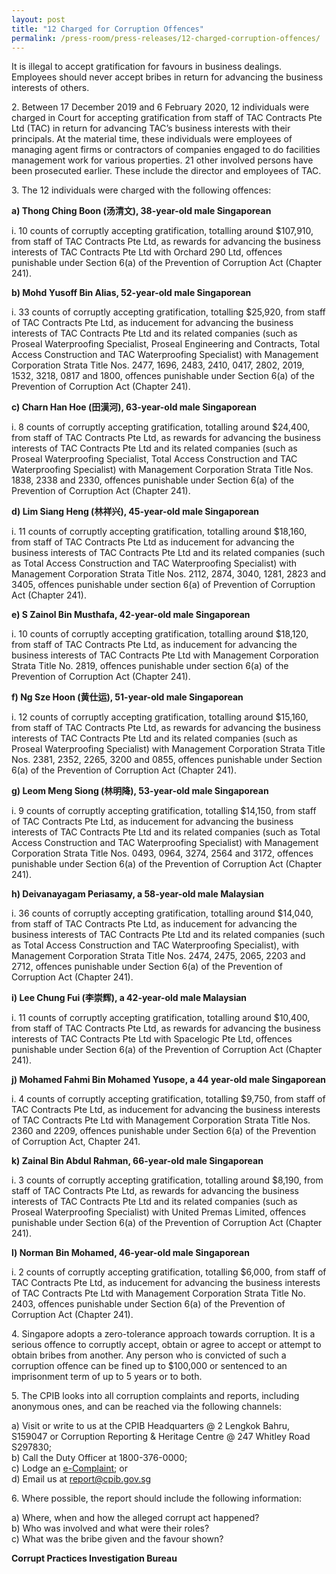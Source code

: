 ```yaml
---
layout: post
title: "12 Charged for Corruption Offences"
permalink: /press-room/press-releases/12-charged-corruption-offences/
---
```

It is illegal to accept gratification for favours in business dealings. Employees should never accept bribes in return for advancing the business interests of others. 

2\.       Between 17 December 2019 and 6 February 2020, 12 individuals were charged in Court for accepting gratification from staff of TAC Contracts Pte Ltd (TAC) in return for advancing TAC’s business interests with their principals. At the material time, these individuals were employees of managing agent firms or contractors of companies engaged to do facilities management work for various properties. 21 other involved persons have been prosecuted earlier. These include the director and employees of TAC.

3\.       The 12 individuals were charged with the following offences:

**a) Thong Ching Boon (汤清文), 38-year-old male Singaporean**

i. 10 counts of corruptly accepting gratification, totalling around $107,910, from staff of TAC Contracts Pte Ltd, as rewards for advancing the business interests of TAC Contracts Pte Ltd with Orchard 290 Ltd, offences punishable under Section 6(a) of the Prevention of Corruption Act (Chapter 241).

**b) Mohd Yusoff Bin Alias, 52-year-old male Singaporean**

i. 33 counts of corruptly accepting gratification, totalling $25,920, from staff of TAC Contracts Pte Ltd, as inducement for advancing the business interests of TAC Contracts Pte Ltd and its related companies (such as Proseal Waterproofing Specialist, Proseal Engineering and Contracts, Total Access Construction and TAC Waterproofing Specialist) with Management Corporation Strata Title Nos. 2477, 1696, 2483, 2410, 0417, 2802, 2019, 1532, 3218, 0817 and 1800, offences punishable under Section 6(a) of the Prevention of Corruption Act (Chapter 241).

**c) Charn Han Hoe (田漢河), 63-year-old male Singaporean**

i. 8 counts of corruptly accepting gratification, totalling around $24,400, from staff of TAC Contracts Pte Ltd, as rewards for advancing the business interests of TAC Contracts Pte Ltd and its related companies (such as Proseal Waterproofing Specialist, Total Access Construction and TAC Waterproofing Specialist) with Management Corporation Strata Title Nos. 1838, 2338 and 2330, offences punishable under Section 6(a) of the Prevention of Corruption Act (Chapter 241).

**d) Lim Siang Heng (林祥兴), 45-year-old male Singaporean**

i. 11 counts of corruptly accepting gratification, totalling around $18,160, from staff of TAC Contracts Pte Ltd as inducement for advancing the business interests of TAC Contracts Pte Ltd and its related companies (such as Total Access Construction and TAC Waterproofing Specialist) with Management Corporation Strata Title Nos. 2112, 2874, 3040, 1281, 2823 and 3405, offences punishable under section 6(a) of Prevention of Corruption Act (Chapter 241).

**e) S Zainol Bin Musthafa, 42-year-old male Singaporean**

i. 10 counts of corruptly accepting gratification, totalling around $18,120, from staff of TAC Contracts Pte Ltd, as inducement for advancing the business interests of TAC Contracts Pte Ltd with Management Corporation Strata Title No. 2819, offences punishable under section 6(a) of the Prevention of Corruption Act (Chapter 241).

**f) Ng Sze Hoon (黄仕运), 51-year-old male Singaporean**

i. 12 counts of corruptly accepting gratification, totalling around $15,160, from staff of TAC Contracts Pte Ltd, as rewards for advancing the business interests of TAC Contracts Pte Ltd and its related companies (such as Proseal Waterproofing Specialist) with Management Corporation Strata Title Nos. 2381, 2352, 2265, 3200 and 0855, offences punishable under Section 6(a) of the Prevention of Corruption Act (Chapter 241).

**g) Leom Meng Siong (林明降), 53-year-old male Singaporean**

i. 9 counts of corruptly accepting gratification, totalling $14,150, from staff of TAC Contracts Pte Ltd, as inducement for advancing the business interests of TAC Contracts Pte Ltd and its related companies (such as Total Access Construction and TAC Waterproofing Specialist) with Management Corporation Strata Title Nos. 0493, 0964, 3274, 2564 and 3172, offences punishable under Section 6(a) of the Prevention of Corruption Act (Chapter 241).

**h) Deivanayagam Periasamy, a 58-year-old male Malaysian**

i. 36 counts of corruptly accepting gratification, totalling around $14,040, from staff of TAC Contracts Pte Ltd, as inducement for advancing the business interests of TAC Contracts Pte Ltd and its related companies (such as Total Access Construction and TAC Waterproofing Specialist), with Management Corporation Strata Title Nos. 2474, 2475, 2065, 2203 and 2712, offences punishable under Section 6(a) of the Prevention of Corruption Act (Chapter 241).

**i) Lee Chung Fui (李崇辉), a 42-year-old male Malaysian**

i. 11 counts of corruptly accepting gratification, totalling around $10,400, from staff of TAC Contracts Pte Ltd, as rewards for advancing the business interests of TAC Contracts Pte Ltd with Spacelogic Pte Ltd, offences punishable under  Section 6(a) of the Prevention of Corruption Act (Chapter 241).

**j) Mohamed Fahmi Bin Mohamed Yusope, a 44 year-old male Singaporean**

i. 4 counts of corruptly accepting gratification, totalling $9,750, from staff of TAC Contracts Pte Ltd, as inducement for advancing the business interests of TAC Contracts Pte Ltd with Management Corporation Strata Title Nos. 2360 and 2209, offences punishable under Section 6(a) of the Prevention of Corruption Act, Chapter 241.

**k) Zainal Bin Abdul Rahman, 66-year-old male Singaporean**

i. 3 counts of corruptly accepting gratification, totalling around $8,190, from staff of TAC Contracts Pte Ltd, as rewards for advancing the business interests of TAC Contracts Pte Ltd and its related companies (such as Proseal Waterproofing Specialist) with United Premas Limited, offences punishable under Section 6(a) of the Prevention of Corruption Act (Chapter 241).

**l) Norman Bin Mohamed, 46-year-old male Singaporean**

i. 2 counts of corruptly accepting gratification, totalling $6,000, from staff of TAC Contracts Pte Ltd, as inducement for advancing the business interests of TAC Contracts Pte Ltd with Management Corporation Strata Title No. 2403, offences punishable under Section 6(a) of the Prevention of Corruption Act (Chapter 241).

4\.        Singapore adopts a zero-tolerance approach towards corruption. It is a serious offence to corruptly accept, obtain or agree to accept or attempt to obtain bribes from another. Any person who is convicted of such a corruption offence can be fined up to $100,000 or sentenced to an imprisonment term of up to 5 years or to both.

5\.        The CPIB looks into all corruption complaints and reports, including anonymous ones, and can be reached via the following channels:

a) Visit or write to us at the CPIB Headquarters @ 2 Lengkok Bahru, S159047 or Corruption Reporting & Heritage Centre @ 247 Whitley Road S297830;<br />
b) Call the Duty Officer at 1800-376-0000;<br />
c) Lodge an [e-Complaint](/e-services/e-complaint-for-corrupt-conduct); or<br>
d) Email us at <a class="spamspan" href="mailto:report@cpib.gov.sg">report@cpib.gov.sg</a>

6\.        Where possible, the report should include the following information:

a) Where, when and how the alleged corrupt act happened?<br />
b) Who was involved and what were their roles?<br />
c) What was the bribe given and the favour shown?

**Corrupt Practices Investigation Bureau**

